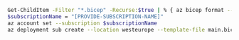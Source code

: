 ﻿```bash
Get-ChildItem -Filter "*.bicep" -Recurse:$true | % { az bicep format --file $_.FullName }
$subscriptionName = "[PROVIDE-SUBSCRIPTION-NAME]"
az account set --subscription $subscriptionName
az deployment sub create --location westeurope --template-file main.bicep --parameters main.bicepparam
```
